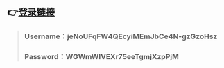 

##  :point_right:[登录链接]( https://dongzhougu.github.io/lxd-nvidia-smi/signin.html)

> ### Username：jeNoUFqFW4QEcyiMEmJbCe4N-gzGzoHsz
>
> ### Password：WGWmWlVEXr75eeTgmjXzpPjM